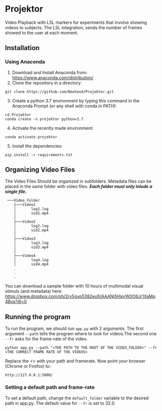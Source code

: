 # Projektor
Video Playback with LSL markers for experiments that involve showing videos to subjects.
The LSL integration, sends the number of frames showed to the user at each moment.
## Installation
### Using Anaconda
1. Download and Install Anaconda from: https://www.anaconda.com/distribution/
2. Clone the repository in a directory:
```console
git clone https://github.com/NeoVand/Projektor.git
```
3. Create a python 3.7 environment by typing this command in the Anaconda Prompt (or any shell with conda in PATH):
```console
cd Projektor
conda create -n projektor python=3.7
```
4. Activate the recently made environment:
```console
conda activate projektor
```
5. Install the dependencies:
```console
pip install -r requirements.txt
```
## Organizing Video Files
The Video Files Should be organized in subfolders. Metadata files can be placed in the same folder with video files. ***Each folder must only inlude a single file.*** 
```console
 ───Video_Folder
    ├───Video1
    │       log1.log
    │       vid1.mp4
    │
    ├───Video2
    │       log2.log
    │       vid2.mp4
    │
    ├───Video3
    │       log3.log
    │       vid3.mp4
    │
    ├───Video4
    │       log4.log
    │       vid4.mp4
    .
    .
    .
```
You can download a sample folder with 10 hours of multimodal visual stimuls (and metadata) here: https://www.dropbox.com/sh/2ry5gyp5382eofi/AAANj5HiprW0O6Jr1XaMq4Bva?dl=0
## Running the program
To run the program, we should run `app.py` with 2 arguments. The first argument `--path` tells the program where to look for videos.The second one `--fr` asks for the frame-rate of the video.
```console
python app.py --path "<THE PATH TO THE ROOT OF THE VIDEO_FOLDER>" --fr <THE CORRECT FRAME RATE OF THE VIDEOS>
```
Replace the <> with your path and framerate.
Now point your browser (Chrome or Firefox) to:
```console
http://127.0.0.1:5000/
```
### Setting a default path and frame-rate
To set a default path, change the `default_folder` variable to the desired path in app.py. The default value for `--fr` is set to 32.0.

